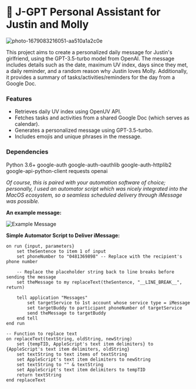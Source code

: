 # 🤖 J-GPT Personal Assistant for Justin and Molly 

![photo-1679083216051-aa510a1a2c0e](https://github.com/jl33-ai/girlfriend-gpt-butler/assets/127172022/f64a8667-0226-4359-a88c-4f55f570cf07)

This project aims to create a personalized daily message for Justin's girlfriend, using the GPT-3.5-turbo model from OpenAI. The message includes details such as the date, maximum UV index, days since they met, a daily reminder, and a random reason why Justin loves Molly. Additionally, it provides a summary of tasks/activities/reminders for the day from a Google Doc.

### Features
- Retrieves daily UV index using OpenUV API.
- Fetches tasks and activities from a shared Google Doc (which serves as calendar).
- Generates a personalized message using GPT-3.5-turbo.
- Includes emojis and unique phrases in the message.

### Dependencies

Python 3.6+
google-auth
google-auth-oauthlib
google-auth-httplib2
google-api-python-client
requests
openai

*Of course, this is paired with your automation software of choice; personally, I used an automator script which was nicely integrated into the MacOS ecosystem, so a seamless scheduled delivery through iMessage was possible.*

**An example message:**

![Example Message](example_message.jpg)

**Simple Automator Script to Deliver iMessage:**

```automator
on run {input, parameters}
	set theSentence to item 1 of input
	set phoneNumber to "0481369898" -- Replace with the recipient's phone number
	
	-- Replace the placeholder string back to line breaks before sending the message
	set theMessage to my replaceText(theSentence, "__LINE_BREAK__", return)
	
	tell application "Messages"
		set targetService to 1st account whose service type = iMessage
		set targetBuddy to participant phoneNumber of targetService
		send theMessage to targetBuddy
	end tell
end run

-- Function to replace text
on replaceText(textString, oldString, newString)
	set {tempTID, AppleScript's text item delimiters} to {AppleScript's text item delimiters, oldString}
	set textString to text items of textString
	set AppleScript's text item delimiters to newString
	set textString to "" & textString
	set AppleScript's text item delimiters to tempTID
	return textString
end replaceText
```
